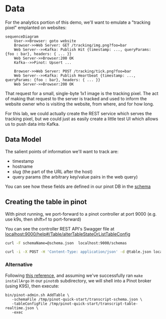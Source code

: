 # Data

For the analytics portion of this demo, we'll want to emulate a "tracking pixel" emplanted on websites:

```mermaid
sequenceDiagram
    User->>Browser: goto website 
    Browser->>Web Server: GET /tracking/img.png?foo=bar
    Web Server-->>Kafka: Publish Hit {timestamp: ..., queryParams: {foo : bar}, headers: { ... }}
    Web Server->>Browser:200 OK
    Kafka-->>Pinot: Upsert ...

    Browser->>Web Server: POST /tracking/tick.png?foo=bar
    Web Server-->>Kafka: Publish Heartbeat {timestamp: ..., queryParams: {foo : bar}, headers: { ... }}
    Web Server->>Browser:200 OK
```

That request for a small, single-byte 1x1 image is the tracking pixel. The act of making that request to the server is tracked and used to inform the website owner who is visiting the website, from where, and for how long.

For this lab, we could actually create the REST service which serves the tracking pixel, but we could just as easily create a little test UI which allows us to push data into Kafka.

## Data Model
The salient points of information we'll want to track are:
 * timestamp
 * hostname
 * slug (the part of the URL after the host)
 * query params (the arbitrary key/value pairs in the web query)

 You can see how these fields are defined in our pinot DB in the [schema](./k8s/pinot-schema.yaml)

 ## Creating the table in pinot

With pinot running, we port-forward to a pinot controller at port 9000 (e.g. use k9s, then shift+f to port-forward)

You can see the controller REST API's Swagger file at [localhost:9000/help#/Table/alterTableStateOrListTableConfig](http://localhost:9000/help#/Table/alterTableStateOrListTableConfig)

```bash
curl -F schemaName=@schema.json  localhost:9000/schemas

curl -i -X POST -H 'Content-Type: application/json' -d @table.json localhost:9000/tables
```


### Alternative

 Following [this reference](https://docs.pinot.apache.org/basics/getting-started/pushing-your-streaming-data-to-pinot), and assuming we've successfully ran `make installArgo` in our `pinotdb` subdirectory, we will shell into a Pinot broker (using K9S), then execute:

 ```
 bin/pinot-admin.sh AddTable \
    -schemaFile /tmp/pinot-quick-start/transcript-schema.json \
    -tableConfigFile /tmp/pinot-quick-start/transcript-table-realtime.json \
    -exec
```